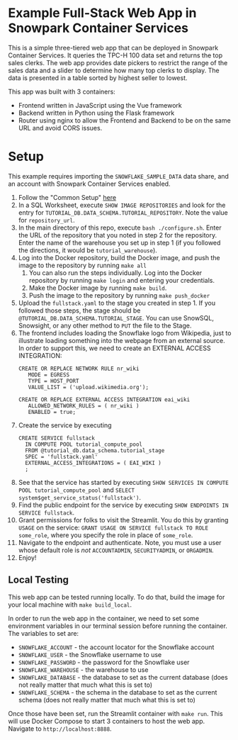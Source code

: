 # Example Full-Stack Web App in Snowpark Container Services
This is a simple three-tiered web app that can be deployed
in Snowpark Container Services. It queries the TPC-H 100 
data set and returns the top sales clerks. The web app
provides date pickers to restrict the range of the sales
data and a slider to determine how many top clerks to display.
The data is presented in a table sorted by highest seller
to lowest.

This app was built with 3 containers:
* Frontend written in JavaScript using the Vue framework
* Backend written in Python using the Flask framework
* Router using nginx to allow the Frontend and Backend to 
  be on the same URL and avoid CORS issues.


# Setup
This example requires importing the `SNOWFLAKE_SAMPLE_DATA`
data share, and an account with Snowpark Container Services
enabled.

1. Follow the "Common Setup" [here](https://docs.snowflake.com/en/LIMITEDACCESS/snowpark-containers/tutorials/common-setup)
2. In a SQL Worksheet, execute `SHOW IMAGE REPOSITORIES` and look
   for the entry for `TUTORIAL_DB.DATA_SCHEMA.TUTORIAL_REPOSITORY`.
   Note the value for `repository_url`.
3. In the main directory of this repo, execute 
   `bash ./configure.sh`. Enter the URL of the repository that you
   noted in step 2 for the repository. Enter the name of the warehouse
   you set up in step 1 (if you followed the directions, it would be
   `tutorial_warehouse`).
4. Log into the Docker repository, build the Docker image, and push
   the image to the repository by running `make all`
   1. You can also run the steps individually. Log into the Docker 
      repository by running `make login` and entering your credentials.
   2. Make the Docker image by running `make build`.
   3. Push the image to the repository by running `make push_docker`
5. Upload the `fullstack.yaml` to the stage you created in step 1. 
   If you followed those steps, the stage should be `@TUTORIAL_DB.DATA_SCHEMA.TUTORIAL_STAGE`. 
   You can use SnowSQL, Snowsight, or any other method to `PUT` the file to the Stage.
6. The frontend includes loading the Snowflake logo from Wikipedia, 
   just to illustrate loading something into the webpage from an external
   source. In order to support this, we need to create an EXTERNAL
   ACCESS INTEGRATION:
   ```
   CREATE OR REPLACE NETWORK RULE nr_wiki
      MODE = EGRESS
      TYPE = HOST_PORT
      VALUE_LIST = ('upload.wikimedia.org');

   CREATE OR REPLACE EXTERNAL ACCESS INTEGRATION eai_wiki
      ALLOWED_NETWORK_RULES = ( nr_wiki )
      ENABLED = true;
   ```
7. Create the service by executing
   ```
   CREATE SERVICE fullstack
     IN COMPUTE POOL tutorial_compute_pool
     FROM @tutorial_db.data_schema.tutorial_stage
     SPEC = 'fullstack.yaml'
     EXTERNAL_ACCESS_INTEGRATIONS = ( EAI_WIKI )
     ;
   ```
8. See that the service has started by executing `SHOW SERVICES IN COMPUTE POOL tutorial_compute_pool` 
   and `SELECT system$get_service_status('fullstack')`.
9. Find the public endpoint for the service by executing `SHOW ENDPOINTS IN SERVICE fullstack`.
10. Grant permissions for folks to visit the Streamlit. You do this by granting 
   `USAGE` on the service: `GRANT USAGE ON SERVICE fullstack TO ROLE some_role`, 
   where you specify the role in place of `some_role`.
11. Navigate to the endpoint and authenticate. Note, you must use a user whose
   default role is _not_ `ACCOUNTADMIN`, `SECURITYADMIN`, or `ORGADMIN`.
12. Enjoy!


## Local Testing
This web app can be tested running locally. To do that, build the
image for your local machine with `make build_local`.

In order to run the web app in the container, we need to set some 
environment variables in our terminal session before running the 
container. The variables to set are:
* `SNOWFLAKE_ACCOUNT` - the account locator for the Snowflake account
* `SNOWFLAKE_USER` - the Snowflake username to use
* `SNOWFLAKE_PASSWORD` - the password for the Snowflake user
* `SNOWFLAKE_WAREHOUSE` - the warehouse to use
* `SNOWFLAKE_DATABASE` - the database to set as the current database (does not really matter that much what this is set to)
* `SNOWFLAKE_SCHEMA` - the schema in the database to set as the current schema (does not really matter that much what this is set to)

Once those have been set, run the Streamlit container with `make run`. This will 
use Docker Compose to start 3 containers to host the web app. Navigate
to `http://localhost:8888`.